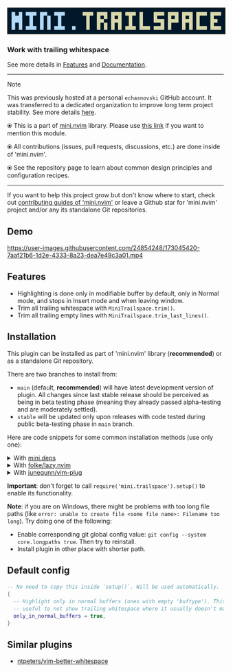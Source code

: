 <p align="center"> <img src="https://github.com/nvim-mini/assets/blob/main/logo-2/logo-trailspace_readme.png?raw=true" alt="mini.trailspace" style="max-width:100%;border:solid 2px"/> </p>

### Work with trailing whitespace

See more details in [Features](#features) and [Documentation](doc/mini-trailspace.txt).

---

> [!NOTE]
> This was previously hosted at a personal `echasnovski` GitHub account. It was transferred to a dedicated organization to improve long term project stability. See more details [here](https://github.com/nvim-mini/mini.nvim/discussions/1970).

⦿ This is a part of [mini.nvim](https://github.com/nvim-mini/mini.nvim) library. Please use [this link](https://github.com/nvim-mini/mini.nvim/blob/main/readmes/mini-trailspace.md) if you want to mention this module.

⦿ All contributions (issues, pull requests, discussions, etc.) are done inside of 'mini.nvim'.

⦿ See the repository page to learn about common design principles and configuration recipes.

---

If you want to help this project grow but don't know where to start, check out [contributing guides of 'mini.nvim'](https://github.com/nvim-mini/mini.nvim/blob/main/CONTRIBUTING.md) or leave a Github star for 'mini.nvim' project and/or any its standalone Git repositories.

## Demo

<!-- Demo source: https://github.com/nvim-mini/assets/blob/main/demo/demo-trailspace.mp4 -->
https://user-images.githubusercontent.com/24854248/173045420-7aaf21b6-1d2e-4333-8a23-dea7e49c3a01.mp4

## Features

- Highlighting is done only in modifiable buffer by default, only in Normal mode, and stops in Insert mode and when leaving window.
- Trim all trailing whitespace with `MiniTrailspace.trim()`.
- Trim all trailing empty lines with `MiniTrailspace.trim_last_lines()`.

## Installation

This plugin can be installed as part of 'mini.nvim' library (**recommended**) or as a standalone Git repository.

There are two branches to install from:

- `main` (default, **recommended**) will have latest development version of plugin. All changes since last stable release should be perceived as being in beta testing phase (meaning they already passed alpha-testing and are moderately settled).
- `stable` will be updated only upon releases with code tested during public beta-testing phase in `main` branch.

Here are code snippets for some common installation methods (use only one):

<details>
<summary>With <a href="https://github.com/nvim-mini/mini.nvim/blob/main/readmes/mini-deps.md">mini.deps</a></summary>

- 'mini.nvim' library:

    | Branch | Code snippet                                  |
    |--------|-----------------------------------------------|
    | Main   | *Follow recommended ‘mini.deps’ installation* |
    | Stable | *Follow recommended ‘mini.deps’ installation* |

- Standalone plugin:

    | Branch | Code snippet                                                         |
    |--------|----------------------------------------------------------------------|
    | Main   | `add(‘nvim-mini/mini.trailspace’)`                                   |
    | Stable | `add({ source = ‘nvim-mini/mini.trailspace’, checkout = ‘stable’ })` |

</details>

<details>
<summary>With <a href="https://github.com/folke/lazy.nvim">folke/lazy.nvim</a></summary>

- 'mini.nvim' library:

    | Branch | Code snippet                                  |
    |--------|-----------------------------------------------|
    | Main   | `{ 'nvim-mini/mini.nvim', version = false },` |
    | Stable | `{ 'nvim-mini/mini.nvim', version = '*' },`   |

- Standalone plugin:

    | Branch | Code snippet                                        |
    |--------|-----------------------------------------------------|
    | Main   | `{ 'nvim-mini/mini.trailspace', version = false },` |
    | Stable | `{ 'nvim-mini/mini.trailspace', version = '*' },`   |

</details>

<details>
<summary>With <a href="https://github.com/junegunn/vim-plug">junegunn/vim-plug</a></summary>

- 'mini.nvim' library:

    | Branch | Code snippet                                         |
    |--------|------------------------------------------------------|
    | Main   | `Plug 'nvim-mini/mini.nvim'`                         |
    | Stable | `Plug 'nvim-mini/mini.nvim', { 'branch': 'stable' }` |

- Standalone plugin:

    | Branch | Code snippet                                               |
    |--------|------------------------------------------------------------|
    | Main   | `Plug 'nvim-mini/mini.trailspace'`                         |
    | Stable | `Plug 'nvim-mini/mini.trailspace', { 'branch': 'stable' }` |

</details>

**Important**: don't forget to call `require('mini.trailspace').setup()` to enable its functionality.

**Note**: if you are on Windows, there might be problems with too long file paths (like `error: unable to create file <some file name>: Filename too long`). Try doing one of the following:

- Enable corresponding git global config value: `git config --system core.longpaths true`. Then try to reinstall.
- Install plugin in other place with shorter path.

## Default config

```lua
-- No need to copy this inside `setup()`. Will be used automatically.
{
  -- Highlight only in normal buffers (ones with empty 'buftype'). This is
  -- useful to not show trailing whitespace where it usually doesn't matter.
  only_in_normal_buffers = true,
}
```

## Similar plugins

- [ntpeters/vim-better-whitespace](https://github.com/ntpeters/vim-better-whitespace)
